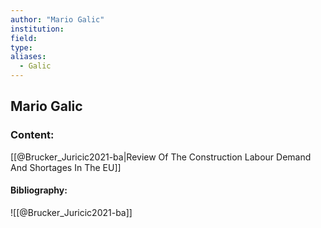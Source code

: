 ```yaml
---
author: "Mario Galic"
institution:
field:
type:
aliases:
  - Galic
---
```


## Mario Galic

### Content:
[[@Brucker_Juricic2021-ba|Review Of The Construction Labour Demand And Shortages In The EU]]

#### Bibliography:

![[@Brucker_Juricic2021-ba]]